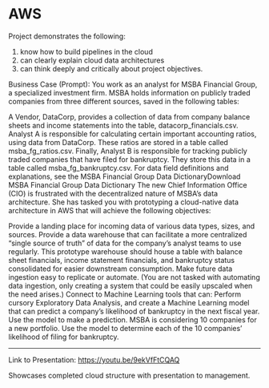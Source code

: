 # AWS
Project demonstrates the following: 
1) know how to build pipelines in the cloud
2) can clearly explain cloud data architectures
3) can think deeply and critically about project objectives.


Business Case (Prompt):
You work as an analyst for MSBA Financial Group, a specialized investment firm. MSBA holds information on publicly traded companies from three different sources, saved in the following tables:

A Vendor, DataCorp, provides a collection of data from company balance sheets and income statements into the table, datacorp_financials.csv.
Analyst A is responsible for calculating certain important accounting ratios, using data from DataCorp. These ratios are stored in a table called msba_fg_ratios.csv.
Finally, Analyst B is responsible for tracking publicly traded companies that have filed for bankruptcy. They store this data in a table called msba_fg_bankruptcy.csv.
For data field definitions and explanations, see the MSBA Financial Group Data DictionaryDownload MSBA Financial Group Data Dictionary
The new Chief Information Office (CIO) is frustrated with the decentralized nature of MSBA’s data architecture. She has tasked you with prototyping a cloud-native data architecture in AWS that will achieve the following objectives:

Provide a landing place for incoming data of various data types, sizes, and sources.
Provide a data warehouse that can facilitate a more centralized “single source of truth” of data for the company’s analyst teams to use regularly. This prototype warehouse should house a table with balance sheet financials, income statement financials, and bankruptcy status consolidated for easier downstream consumption.
Make future data ingestion easy to replicate or automate. (You are not tasked with automating data ingestion, only creating a system that could be easily upscaled when the need arises.)
Connect to Machine Learning tools that can:
Perform cursory Exploratory Data Analysis, and
create a Machine Learning model that can predict a company’s likelihood of bankruptcy in the next fiscal year.
Use the model to make a prediction. MSBA is considering 10 companies for a new portfolio. Use the model to determine each of the 10 companies’ likelihood of filing for bankruptcy.

--------------------------------------------------------------------------
Link to Presentation:
https://youtu.be/9ekVfFtCQAQ

Showcases completed cloud structure with presentation to management.
